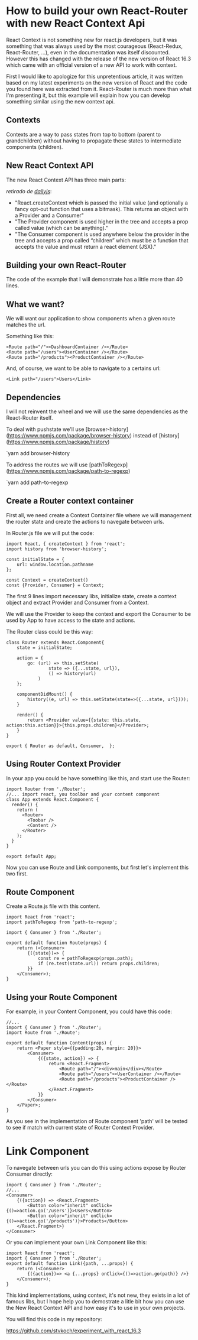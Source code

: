 # How to build your own React-Router with new React Context Api


React Context is not something new for react.js developers, but it was something that was always used by the most courageous (React-Redux, React-Router, ...), even in the documentation was itself discounted. However this has changed with the release of the new version of React 16.3 which came with an official version of a new API to work with context.

First I would like to apologize for this unpretentious article, it was written based on my latest experiments on the new version of React and the code you found here was extracted from it. React-Router is much more than what I'm presenting it, but this example will explain how you can develop something similar using the new context api.



## Contexts


Contexts are a way to pass states from top to bottom (parent to grandchildren) without having to propagate these states to intermediate components (children).


## New React Context API 

The new React Context API has three main parts:

_retirado de [dailyjs](https://medium.com/dailyjs/reacts-%EF%B8%8F-new-context-api-70c9fe01596b)_:

- "React.createContext which is passed the initial value (and optionally a fancy opt-out function that uses a bitmask). This returns an object with a Provider and a Consumer"
- "The Provider component is used higher in the tree and accepts a prop called value (which can be anything)."
- "The Consumer component is used anywhere below the provider in the tree and accepts a prop called “children” which must be a function that accepts the value and must return a react element (JSX)."



## Building your own React-Router

The code of the example that I will demonstrate has a little more than 40 lines.

## What we want?

We will want our application to show components when a given route matches the url.

Something like this:

```
<Route path="/"><DashboardContainer /></Route>
<Route path="/users"><UserContainer /></Route>
<Route path="/products"><ProductContainer /></Route>
```

And, of course, we want to be able to navigate to a certains url:

```
<Link path="/users">Users</Link>
```


## Dependencies


I will not reinvent the wheel and we will use the same dependencies as the React-Router itself.

To deal with pushstate we'll use [browser-history] (https://www.npmjs.com/package/browser-history) instead of [history] (https://www.npmjs.com/package/history)

`yarn add browser-history 


To address the routes we will use [pathToRegexp] (https://www.npmjs.com/package/path-to-regexp)

`yarn add path-to-regexp



## Create a Router context container


First all, we need create a Context Container file where we will management the router state and create the actions to navegate between urls.


In Router.js file we will put the code:

```
import React, { createContext } from 'react';
import history from 'browser-history';

const initialState = {
    url: window.location.pathname
};

const Context = createContext()
const {Provider, Consumer} = Context;
```

The first 9 lines import necessary libs, initialize state, create a context object and extract Provider and Consumer from a Context.

We will use the Provider to keep the context and export the Consumer to be used by App to have access to the state and actions.


The Router class could be this way:

```
class Router extends React.Component{
    state = initialState;

    action = {
        go: (url) => this.setState(
                state => ({...state, url}),
                () => history(url)
            )
    };

    componentDidMount() {
        history((e, url) => this.setState(state=>({...state, url})));
    }

    render() {
        return <Provider value={{state: this.state, action:this.action}}>{this.props.children}</Provider>;
    }
}

export { Router as default, Consumer,  };
```


## Using Router Context Provider


In your app you could be have something like this, and start use the Router:

```
import Router from './Router';
//... import react, you toolbar and your content component
class App extends React.Component {
  render() {
    return (
      <Router>
        <Toobar />
        <Content />
      </Router>
    );
  }
}

export default App;
```

Now you can use Route and Link components, but first let's implement this two first.


## Route Component

Create a Route.js file with this content.

```
import React from 'react';
import pathToRegexp from 'path-to-regexp';

import { Consumer } from './Router';

export default function Route(props) {
    return (<Consumer>
        {({state})=> {
            const re = pathToRegexp(props.path);
            if (re.test(state.url)) return props.children;
        }}
    </Consumer>);
}
```

## Using your Route Component

For example, in your Content Component, you could have this code:

```
//...
import { Consumer } from './Router';
import Route from './Route';

export default function Content(props) {
    return <Paper style={{padding:20, margin: 20}}>
        <Consumer>
            {({state, action}) => {
                return <React.Fragment>
                    <Route path="/"><div>main</div></Route>
                    <Route path="/users"><UserContainer /></Route>
                    <Route path="/products"><ProductContainer /></Route>
                </React.Fragment>
            }}
        </Consumer>
    </Paper>;
}
```

As you see in the implementation of Route component 'path' will be tested to see if match with current state of Router Context Provider.


# Link Component

To navegate between urls you can do this using actions expose by Router Consumer directly:

```
import { Consumer } from './Router';
//...
<Consumer>
    {({action}) => <React.Fragment>
        <Button color="inherit" onClick={()=>action.go('/users')}>Users</Button>
        <Button color="inherit" onClick={()=>action.go('/products')}>Products</Button>
    </React.Fragment>}
</Consumer>
```

Or you can implement your own Link Component like this:


```
import React from 'react';
import { Consumer } from './Router';
export default function Link({path, ...props}) {
    return (<Consumer>
        {({action})=> <a {...props} onClick={()=>action.go(path)} />}
    </Consumer>);
}
```

This kind implementations, using context, it's not new, they exists in a lot of famous libs, but I hope help you to demostrate a litle bit how you can use the New React Context API and how easy it's to use in your own projects. 


You will find this code in my repository:

https://github.com/stvkoch/experiment_with_react_16.3

